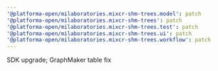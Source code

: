 ```yaml
---
'@platforma-open/milaboratories.mixcr-shm-trees.model': patch
'@platforma-open/milaboratories.mixcr-shm-trees': patch
'@platforma-open/milaboratories.mixcr-shm-trees.test': patch
'@platforma-open/milaboratories.mixcr-shm-trees.ui': patch
'@platforma-open/milaboratories.mixcr-shm-trees.workflow': patch
---
```


SDK upgrade; GraphMaker table fix
